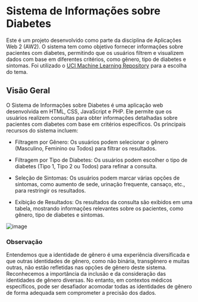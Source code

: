 # Sistema de Informações sobre Diabetes

Este é um projeto desenvolvido como parte da disciplina de Aplicações Web 2 (AW2). O sistema tem como objetivo fornecer informações sobre pacientes com diabetes, permitindo que os usuários filtrem e visualizem dados com base em diferentes critérios, como gênero, tipo de diabetes e sintomas. Foi utilizado o [UCI Machine Learning Repository](https://archive.ics.uci.edu/ml/machine-learning-databases/) para a escolha do tema.

## Visão Geral

O Sistema de Informações sobre Diabetes é uma aplicação web desenvolvida em HTML, CSS, JavaScript e PHP. Ele permite que os usuários realizem consultas para obter informações detalhadas sobre pacientes com diabetes com base em critérios específicos. Os principais recursos do sistema incluem:

- Filtragem por Gênero: Os usuários podem selecionar o gênero (Masculino, Feminino ou Todos) para filtrar os resultados.

- Filtragem por Tipo de Diabetes: Os usuários podem escolher o tipo de diabetes (Tipo 1, Tipo 2 ou Todos) para refinar a consulta.

- Seleção de Sintomas: Os usuários podem marcar várias opções de sintomas, como aumento de sede, urinação frequente, cansaço, etc., para restringir os resultados.

- Exibição de Resultados: Os resultados da consulta são exibidos em uma tabela, mostrando informações relevantes sobre os pacientes, como gênero, tipo de diabetes e sintomas.

![image](https://github.com/MariaEduardaBernardo/AW2/assets/98721183/754bde70-ab38-400b-b557-cca4db367576)

### Observação 
Entendemos que a identidade de gênero é uma experiência diversificada e que outras identidades de gênero, como não binária, transgênero e muitas outras, não estão refletidas nas opções de gênero deste sistema.
Reconhecemos a importância da inclusão e da consideração das identidades de gênero diversas. No entanto, em contextos médicos específicos, pode ser desafiador acomodar todas as identidades de gênero de forma adequada sem comprometer a precisão dos dados.
